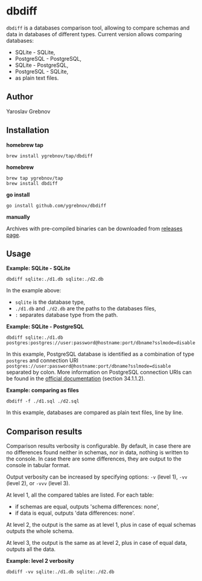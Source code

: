 # dbdiff
`dbdiff` is a databases comparison tool, allowing to compare schemas and data in databases of different types. Current version allows comparing databases:
- SQLite - SQLite, 
- PostgreSQL - PostgreSQL,
- SQLite - PostgreSQL,
- PostgreSQL - SQLite,
- as plain text files.

## Author
Yaroslav Grebnov

## Installation

**homebrew tap**
```shell
brew install ygrebnov/tap/dbdiff
```

**homebrew**
```shell
brew tap ygrebnov/tap
brew install dbdiff
```

**go install**
```shell
go install github.com/ygrebnov/dbdiff
```

**manually**

Archives with pre-compiled binaries can be downloaded from [releases page](https://github.com/ygrebnov/dbdiff/releases). 

## Usage

**Example: SQLite - SQLite**
```shell
dbdiff sqlite:./d1.db sqlite:./d2.db
```

In the example above:
- `sqlite` is the database type,
- `./d1.db` and `./d2.db` are the paths to the databases files,
- `:` separates database type from the path.

**Example: SQLite - PostgreSQL**
```shell
dbdiff sqlite:./d1.db postgres:postgres://user:password@hostname:port/dbname?sslmode=disable
```

In this example, PostgreSQL database is identified as a combination of type `postgres` and connection URI `postgres://user:password@hostname:port/dbname?sslmode=disable` separated by colon. More information on PostgreSQL connection URIs can be found in the [official documentation](https://www.postgresql.org/docs/current/libpq-connect.html) (section 34.1.1.2).

**Example: comparing as files**
```shell
dbdiff -f ./d1.sql ./d2.sql
```

In this example, databases are compared as plain text files, line by line.

## Comparison results

Comparison results verbosity is configurable. By default, in case there are no differences found neither in schemas, nor in data, nothing is written to the console. In case there are some differences, they are output to the console in tabular format.

Output verbosity can be increased by specifying options: `-v` (level 1), `-vv` (level 2), or `-vvv` (level 3).

At level 1, all the compared tables are listed. For each table:
- if schemas are equal, outputs 'schema differences: none',
- if data is equal, outputs 'data differences: none'.

At level 2, the output is the same as at level 1, plus in case of equal schemas outputs the whole schema.

At level 3, the output is the same as at level 2, plus in case of equal data, outputs all the data.

**Example: level 2 verbosity**
```shell
dbdiff -vv sqlite:./d1.db sqlite:./d2.db
```
